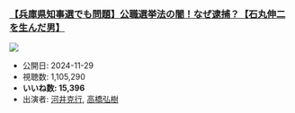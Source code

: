 ### [【兵庫県知事選でも問題】公職選挙法の闇！なぜ逮捕？【石丸伸二を生んだ男】](https://www.youtube.com/watch?v=smDf7a0Z_-w)
[![](https://img.youtube.com/vi/smDf7a0Z_-w/sddefault.jpg)](https://www.youtube.com/watch?v=smDf7a0Z_-w)
-   公開日: 2024-11-29
-   視聴数: 1,105,290
-   **いいね数: 15,396**
-   出演者: [河井克行](/rehacq_fan/people/河井克行 "wikilink"), [高橋弘樹](/rehacq_fan/people/高橋弘樹 "wikilink")
